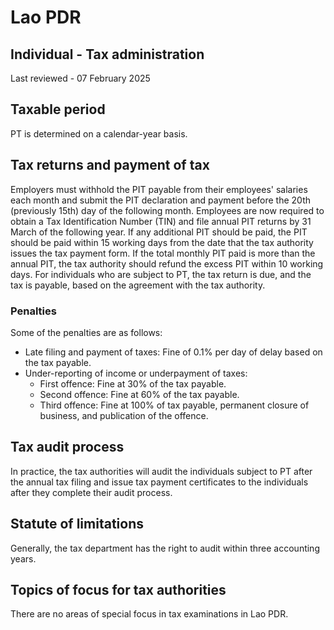 # Lao PDR
## Individual - Tax administration
Last reviewed - 07 February 2025
## Taxable period
PT is determined on a calendar-year basis.
## Tax returns and payment of tax
Employers must withhold the PIT payable from their employees' salaries each month and submit the PIT declaration and payment before the 20th (previously 15th) day of the following month.
Employees are now required to obtain a Tax Identification Number (TIN) and file annual PIT returns by 31 March of the following year. If any additional PIT should be paid, the PIT should be paid within 15 working days from the date that the tax authority issues the tax payment form. If the total monthly PIT paid is more than the annual PIT, the tax authority should refund the excess PIT within 10 working days.
For individuals who are subject to PT, the tax return is due, and the tax is payable, based on the agreement with the tax authority.
### Penalties
Some of the penalties are as follows:
  * Late filing and payment of taxes: Fine of 0.1% per day of delay based on the tax payable.
  * Under-reporting of income or underpayment of taxes:
    * First offence: Fine at 30% of the tax payable.
    * Second offence: Fine at 60% of the tax payable.
    * Third offence: Fine at 100% of tax payable, permanent closure of business, and publication of the offence.


## Tax audit process
In practice, the tax authorities will audit the individuals subject to PT after the annual tax filing and issue tax payment certificates to the individuals after they complete their audit process.
## Statute of limitations
Generally, the tax department has the right to audit within three accounting years.
## Topics of focus for tax authorities
There are no areas of special focus in tax examinations in Lao PDR.
